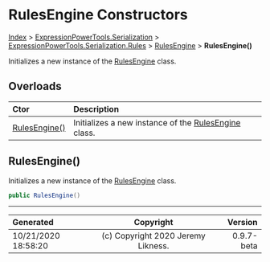 ﻿# RulesEngine Constructors

[Index](../index.md) > [ExpressionPowerTools.Serialization](ExpressionPowerTools.Serialization.a.md) > [ExpressionPowerTools.Serialization.Rules](ExpressionPowerTools.Serialization.Rules.n.md) > [RulesEngine](ExpressionPowerTools.Serialization.Rules.RulesEngine.cs.md) > **RulesEngine()**

Initializes a new instance of the [RulesEngine](ExpressionPowerTools.Serialization.Rules.RulesEngine.cs.md) class.

## Overloads

| Ctor | Description |
| :-- | :-- |
| [RulesEngine()](#rulesengine) | Initializes a new instance of the [RulesEngine](ExpressionPowerTools.Serialization.Rules.RulesEngine.cs.md) class. |

## RulesEngine()

Initializes a new instance of the [RulesEngine](ExpressionPowerTools.Serialization.Rules.RulesEngine.cs.md) class.

```csharp
public RulesEngine()
```



---

| Generated | Copyright | Version |
| :-- | :-: | --: |
| 10/21/2020 18:58:20 | (c) Copyright 2020 Jeremy Likness. | 0.9.7-beta |
